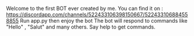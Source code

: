 Welcome to the first BOT ever created by me.
You can find it on : https://discordapp.com/channels/522433106398150667/522433106884558855
Run app.py then enjoy the bot
The bot will respond to commands like "Hello" , "Salut" and many others.
Say help to get commands.
